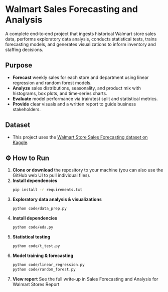 # Walmart Sales Forecasting and Analysis

A complete end‐to‐end project that ingests historical Walmart store sales data, performs exploratory data analysis, conducts statistical tests, trains forecasting models, and generates visualizations to inform inventory and staffing decisions.

## Purpose
- **Forecast** weekly sales for each store and department using linear regression and random forest models.  
- **Analyze** sales distributions, seasonality, and product mix with histograms, box plots, and time‐series charts.  
- **Evaluate** model performance via train/test split and statistical metrics.  
- **Provide** clear visuals and a written report to guide business stakeholders.

## Dataset
- This project uses the [Walmart Store Sales Forecasting dataset on Kaggle](https://www.kaggle.com/datasets/9592bb3b3c89493fabab56b4317ae10dbd70e6b66d2d464fb7f08c6a5903556d).

## ⚙️ How to Run

1. **Clone or download** the repository to your machine (you can also use the GitHub web UI to pull individual files).
2. **Install dependencies**  
   ```bash
   pip install -r requirements.txt

3. **Exploratory data analysis & visualizations**
   ```bash
   python code/data_prep.py
   
4. **Install dependencies**  
   ```bash
   python code/eda.py

5. **Statistical testing**
   ```bash
   python code/t_test.py

6. **Model training & forecasting**
   ```bash
   python code/linear_regression.py
   python code/random_forest.py

7. **View report**
   See the full write‐up in Sales Forecasting and Analysis for Walmart Stores Report
